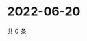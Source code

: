 # 2022-06-20

共 0 条

<!-- BEGIN WEIBO -->
<!-- 最后更新时间 Mon Jun 20 2022 01:14:17 GMT+0800 (China Standard Time) -->

<!-- END WEIBO -->
